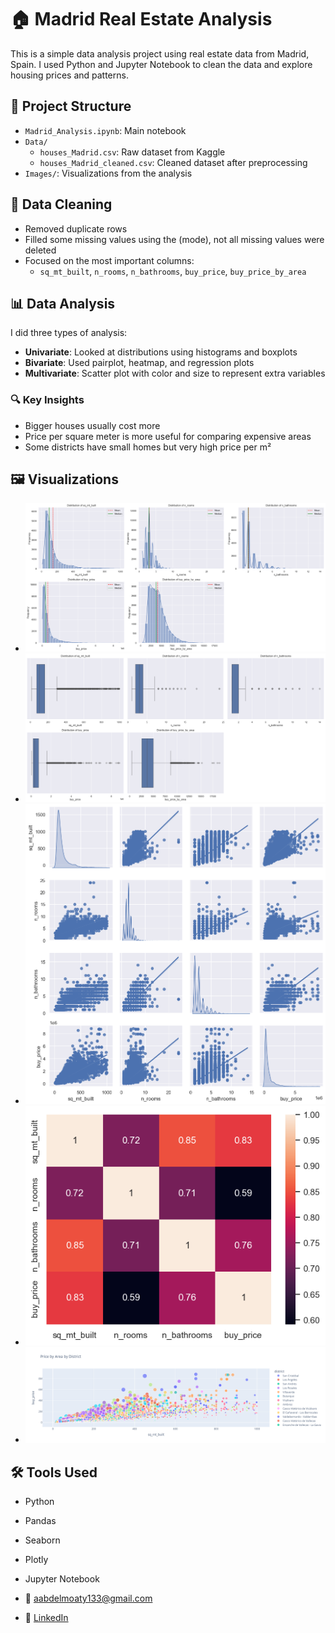 # 🏠 Madrid Real Estate Analysis

This is a simple data analysis project using real estate data from Madrid, Spain. I used Python and Jupyter Notebook to clean the data and explore housing prices and patterns.

## 📁 Project Structure

- `Madrid_Analysis.ipynb`: Main notebook
- `Data/`
  - `houses_Madrid.csv`: Raw dataset from Kaggle
  - `houses_Madrid_cleaned.csv`: Cleaned dataset after preprocessing
- `Images/`: Visualizations from the analysis

## 🧹 Data Cleaning

- Removed duplicate rows
- Filled some missing values using the (mode), not all missing values were deleted
- Focused on the most important columns:
  - `sq_mt_built`, `n_rooms`, `n_bathrooms`, `buy_price`, `buy_price_by_area`


## 📊 Data Analysis
I did three types of analysis:
- **Univariate**: Looked at distributions using histograms and boxplots  
- **Bivariate**: Used pairplot, heatmap, and regression plots  
- **Multivariate**: Scatter plot with color and size to represent extra variables

### 🔍 Key Insights
- Bigger houses usually cost more  
- Price per square meter is more useful for comparing expensive areas  
- Some districts have small homes but very high price per m²

## 🖼️ Visualizations

- ![Histogram](images/Histogram.PNG)
- ![Boxplot](images/Boxplot.PNG)
- ![Pairplot](images/Pairplot.PNG)
- ![Heatmap](images/Heatmap.PNG)
- ![Scatterplot](images/Scatterplot.PNG)

## 🛠️ Tools Used
- Python
- Pandas
- Seaborn
- Plotly
- Jupyter Notebook


- 📧 aabdelmoaty133@gmail.com  
- 💼 [LinkedIn](https://www.linkedin.com/in/ahmed-abdelmoaty-2b6860357)

